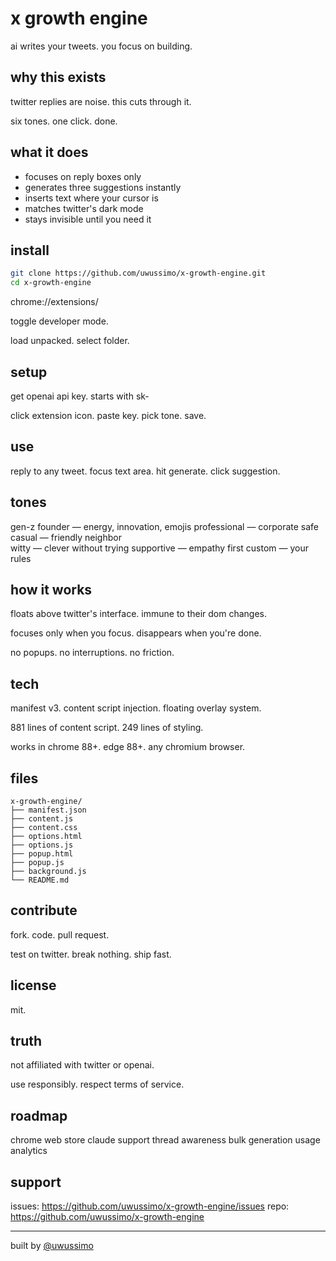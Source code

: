 # x growth engine

ai writes your tweets. you focus on building.

## why this exists

twitter replies are noise. this cuts through it.

six tones. one click. done.

## what it does

- focuses on reply boxes only
- generates three suggestions instantly
- inserts text where your cursor is
- matches twitter's dark mode
- stays invisible until you need it

## install

```bash
git clone https://github.com/uwussimo/x-growth-engine.git
cd x-growth-engine
```

chrome://extensions/

toggle developer mode.

load unpacked. select folder.

## setup

get openai api key. starts with sk-

click extension icon. paste key. pick tone. save.

## use

reply to any tweet. focus text area. hit generate. click suggestion.

## tones

gen-z founder — energy, innovation, emojis
professional — corporate safe
casual — friendly neighbor  
witty — clever without trying
supportive — empathy first
custom — your rules

## how it works

floats above twitter's interface. immune to their dom changes.

focuses only when you focus. disappears when you're done.

no popups. no interruptions. no friction.

## tech

manifest v3. content script injection. floating overlay system.

881 lines of content script. 249 lines of styling.

works in chrome 88+. edge 88+. any chromium browser.

## files

```
x-growth-engine/
├── manifest.json
├── content.js
├── content.css
├── options.html
├── options.js
├── popup.html
├── popup.js
├── background.js
└── README.md
```

## contribute

fork. code. pull request.

test on twitter. break nothing. ship fast.

## license

mit.

## truth

not affiliated with twitter or openai.

use responsibly. respect terms of service.

## roadmap

chrome web store
claude support
thread awareness
bulk generation
usage analytics

## support

issues: https://github.com/uwussimo/x-growth-engine/issues
repo: https://github.com/uwussimo/x-growth-engine

---

built by [@uwussimo](https://github.com/uwussimo)
